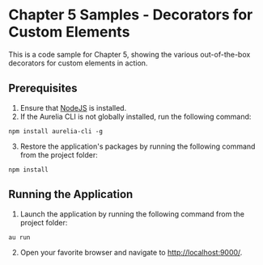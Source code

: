 # Chapter 5 Samples - Decorators for Custom Elements

This is a code sample for Chapter 5, showing the various out-of-the-box decorators for custom elements in action.

## Prerequisites

1. Ensure that [NodeJS](http://nodejs.org/) is installed.
2. If the Aurelia CLI is not globally installed, run the following command:
  ```shell
  npm install aurelia-cli -g
  ```
3. Restore the application's packages by running the following command from the project folder:
  ```shell
  npm install
  ```

## Running the Application

1. Launch the application by running the following command from the project folder:
  ```shell
  au run
  ```
2. Open your favorite browser and navigate to [http://localhost:9000/](http://localhost:9000/).
